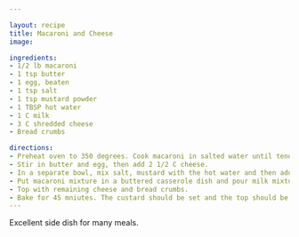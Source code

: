 ```yaml
---

layout: recipe
title: Macaroni and Cheese
image: 

ingredients:
- 1/2 lb macaroni
- 1 tsp butter
- 1 egg, beaten
- 1 tsp salt
- 1 tsp mustard powder
- 1 TBSP hot water
- 1 C milk
- 3 C shredded cheese
- Bread crumbs

directions:
- Preheat oven to 350 degrees. Cook macaroni in salted water until tender and drain.
- Stir in butter and egg, then add 2 1/2 C cheese. 
- In a separate bowl, mix salt, mustard with the hot water and then add the milk.
- Put macaroni mixture in a buttered casserole dish and pour milk mixture over. 
- Top with remaining cheese and bread crumbs.
- Bake for 45 mniutes. The custard should be set and the top should be crusty.
---
```

Excellent side dish for many meals.
